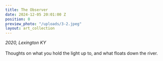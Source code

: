 ```yaml
---
title: The Observer
date: 2024-12-05 20:01:00 Z
position: 0
preview_photo: "/uploads/3-2.jpeg"
layout: art_collection
---
```


*2020, Lexington KY* <br>
<br>
Thoughts on what you hold the light up to, and what floats down the river. 